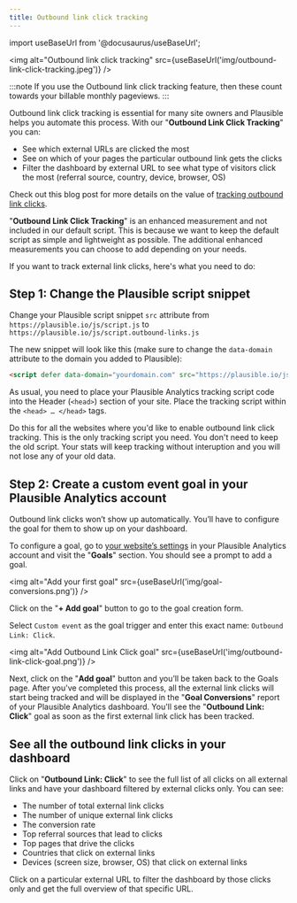 ```yaml
---
title: Outbound link click tracking
---
```


import useBaseUrl from '@docusaurus/useBaseUrl';

<img alt="Outbound link click tracking" src={useBaseUrl('img/outbound-link-click-tracking.jpeg')} />

:::note
If you use the Outbound link click tracking feature, then these count towards your billable monthly pageviews.
:::

Outbound link click tracking is essential for many site owners and Plausible helps you automate this process. With our "**Outbound Link Click Tracking**" you can:

* See which external URLs are clicked the most
* See on which of your pages the particular outbound link gets the clicks
* Filter the dashboard by external URL to see what type of visitors click the most (referral source, country, device, browser, OS)

Check out this blog post for more details on the value of [tracking outbound link clicks](https://plausible.io/blog/track-outbound-link-clicks).

"**Outbound Link Click Tracking**" is an enhanced measurement and not included in our default script. This is because we want to keep the default script as simple and lightweight as possible. The additional enhanced measurements you can choose to add depending on your needs.

If you want to track external link clicks, here's what you need to do:

## Step 1: Change the Plausible script snippet

Change your Plausible script snippet `src` attribute from `https://plausible.io/js/script.js` to `https://plausible.io/js/script.outbound-links.js`

The new snippet will look like this (make sure to change the `data-domain` attribute to the domain you added to Plausible):

```html
<script defer data-domain="yourdomain.com" src="https://plausible.io/js/script.outbound-links.js"></script>
```

As usual, you need to place your Plausible Analytics tracking script code into the Header (`<head>`) section of your site. Place the tracking script within the `<head> … </head>` tags.

Do this for all the websites where you'd like to enable outbound link click tracking. This is the only tracking script you need. You don't need to keep the old script. Your stats will keep tracking without interuption and you will not lose any of your old data.

## Step 2: Create a custom event goal in your Plausible Analytics account

Outbound link clicks won’t show up automatically. You’ll have to configure the goal for them to show up on your dashboard.

To configure a goal, go to [your website’s settings](website-settings.md) in your Plausible Analytics account and visit the "**Goals**" section. You should see a prompt to add a goal.

<img alt="Add your first goal" src={useBaseUrl('img/goal-conversions.png')} />

Click on the "**+ Add goal**" button to go to the goal creation form.

Select `Custom event` as the goal trigger and enter this exact name: `Outbound Link: Click`.

<img alt="Add Outbound Link Click goal" src={useBaseUrl('img/outbound-link-click-goal.png')} />

Next, click on the "**Add goal**" button and you’ll be taken back to the Goals page. After you've completed this process, all the external link clicks will start being tracked and will be displayed in the "**Goal Conversions**" report of your Plausible Analytics dashboard. You'll see the "**Outbound Link: Click**" goal as soon as the first external link click has been tracked.

## See all the outbound link clicks in your dashboard

Click on "**Outbound Link: Click**" to see the full list of all clicks on all external links and have your dashboard filtered by external clicks only. You can see:

* The number of total external link clicks
* The number of unique external link clicks
* The conversion rate
* Top referral sources that lead to clicks
* Top pages that drive the clicks
* Countries that click on external links
* Devices (screen size, browser, OS) that click on external links

Click on a particular external URL to filter the dashboard by those clicks only and get the full overview of that specific URL.

